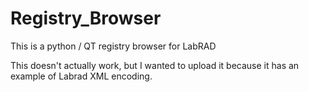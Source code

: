 # Registry_Browser
This is a python / QT registry browser for LabRAD

This doesn't actually work, but I wanted to upload it because it has an example of Labrad XML encoding.
